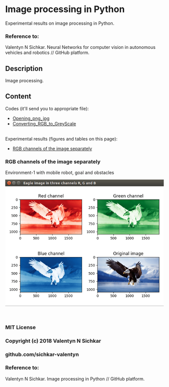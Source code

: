 # Image processing in Python
Experimental results on image processing in Python.
<br/>

### Reference to:
Valentyn N Sichkar. Neural Networks for computer vision in autonomous vehicles and robotics // GitHub platform.

## Description
Image processing.

## Content
Codes (it'll send you to appropriate file):
* [Opening_png_jpg](https://github.com/sichkar-valentyn/Reinforcement_Learning_in_Python/tree/master/Opening_png_jpg.py)
* [Converting_RGB_to_GreyScale](https://github.com/sichkar-valentyn/Reinforcement_Learning_in_Python/tree/master/Converting_RGB_to_GreyScale.py)

<br/>
Experimental results (figures and tables on this page):

* <a href="#RGB channels of the image separately">RGB channels of the image separately</a>

### <a name="RGB channels of the image separately">RGB channels of the image separately</a>
Environment-1 with mobile robot, goal and obstacles

![RGB_channels](images/RGB_channels.png)

<br/>

### MIT License
### Copyright (c) 2018 Valentyn N Sichkar
### github.com/sichkar-valentyn
### Reference to:
Valentyn N Sichkar. Image processing in Python // GitHub platform.
